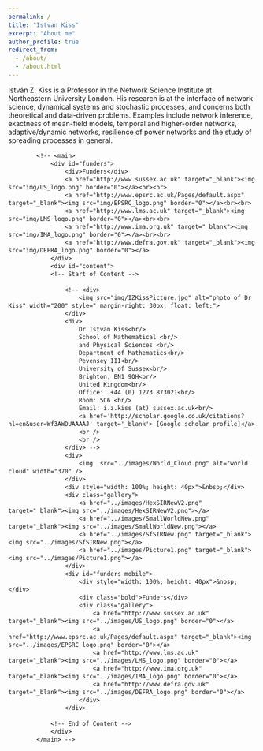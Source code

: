 ```yaml
---
permalink: /
title: "Istvan Kiss"
excerpt: "About me"
author_profile: true
redirect_from: 
  - /about/
  - /about.html
---
```


István Z. Kiss is a Professor in the Network Science Institute at Northeastern University London. His research is at the interface of network science, dynamical systems and stochastic processes, and concerns both theoretical and data-driven problems. Examples include network inference, exactness of mean-field models, temporal and higher-order networks, adaptive/dynamic networks, resilience of power networks and the study of spreading processes in general.

			<!-- <main>
				<div id="funders">
					<div>Funders</div>
					<a href="http://www.sussex.ac.uk" target="_blank"><img src="img/US_logo.png" border="0"></a><br><br>
					<a href="http://www.epsrc.ac.uk/Pages/default.aspx" target="_blank"><img src="img/EPSRC_logo.png" border="0"></a><br><br>
					<a href="http://www.lms.ac.uk" target="_blank"><img src="img/LMS_logo.png" border="0"></a><br><br>
					<a href="http://www.ima.org.uk" target="_blank"><img src="img/IMA_logo.png" border="0"></a><br><br>
					<a href="http://www.defra.gov.uk" target="_blank"><img src="img/DEFRA_logo.png" border="0"></a>
				</div>
				<div id="content">
				<!-- Start of Content -->
				
					<!-- <div>
						<img src="img/IZKissPicture.jpg" alt="photo of Dr Kiss" width="200" style=" margin-right: 30px; float: left;">
					</div>
					<div>
						Dr Istvan Kiss<br/>
						School of Mathematical <br/>
						and Physical Sciences <br/>
						Department of Mathematics<br/>
						Pevensey III<br/>
						University of Sussex<br/>
						Brighton, BN1 9QH<br/>
						United Kingdom<br/>
						Office:  +44 (0) 1273 873021<br/>
						Room: 5C6 <br/>
						Email: i.z.kiss (at) sussex.ac.uk<br/>
						<a href='http://scholar.google.co.uk/citations?hl=en&user=Wf3AWDUAAAAJ' target='_blank'> [Google scholar profile]</a>
						<br />
						<br />
					</div> -->
					<div>
						<img  src="../images/World_Cloud.png" alt="world cloud" width="370" />
					</div>
					<div style="width: 100%; height: 40px">&nbsp;</div>
					<div class="gallery">
						<a href="../images/HexSIRNewV2.png" target="_blank"><img src="../images/HexSIRNewV2.png"></a>
						<a href="../images/SmallWorldNew.png" target="_blank"><img src="../images/SmallWorldNew.png"></a>
						<a href="../images/SfSIRNew.png" target="_blank"><img src="../images/SfSIRNew.png"></a>
						<a href="../images/Picture1.png" target="_blank"><img src="../images/Picture1.png"></a>
					</div>
					<div id="funders_mobile">
						<div style="width: 100%; height: 40px">&nbsp;</div>
						<div class="bold">Funders</div>
						<div class="gallery">
							<a href="http://www.sussex.ac.uk" target="_blank"><img src="../images/US_logo.png" border="0"></a>
							<a href="http://www.epsrc.ac.uk/Pages/default.aspx" target="_blank"><img src="../images/EPSRC_logo.png" border="0"></a>
							<a href="http://www.lms.ac.uk" target="_blank"><img src="../images/LMS_logo.png" border="0"></a>
							<a href="http://www.ima.org.uk" target="_blank"><img src="../images/IMA_logo.png" border="0"></a>
							<a href="http://www.defra.gov.uk" target="_blank"><img src="../images/DEFRA_logo.png" border="0"></a>
						</div>
					</div>
				
				<!-- End of Content -->
				</div>
			</main> -->